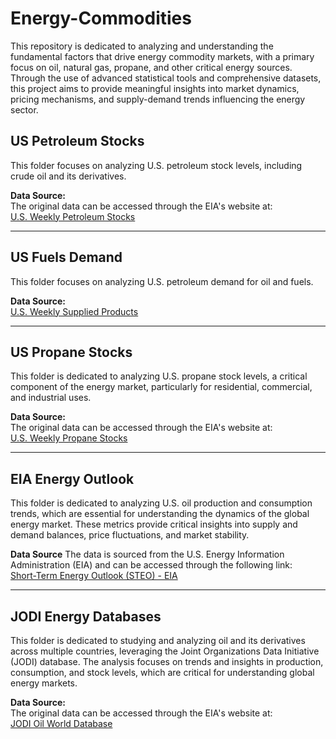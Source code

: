 # Energy-Commodities

This repository is dedicated to analyzing and understanding the fundamental factors that drive energy commodity markets, with a primary focus on oil, natural gas, propane, and other critical energy sources. Through the use of advanced statistical tools and comprehensive datasets, this project aims to provide meaningful insights into market dynamics, pricing mechanisms, and supply-demand trends influencing the energy sector.

## US Petroleum Stocks

This folder focuses on analyzing U.S. petroleum stock levels, including crude oil and its derivatives.

**Data Source:**  
The original data can be accessed through the EIA's website at:  
[U.S. Weekly Petroleum Stocks](https://www.eia.gov/dnav/pet/pet_stoc_wstk_dcu_nus_w.htm)

---

## US Fuels Demand

This folder focuses on analyzing U.S. petroleum demand for oil and fuels.

**Data Source:**  
[U.S. Weekly Supplied Products](https://www.eia.gov/petroleum/weekly/gasoline.php)

---

## US Propane Stocks

This folder is dedicated to analyzing U.S. propane stock levels, a critical component of the energy market, particularly for residential, commercial, and industrial uses.

**Data Source:**  
The original data can be accessed through the EIA's website at:  
[U.S. Weekly Propane Stocks](https://www.eia.gov/petroleum/weekly/propane.php)

---

## EIA Energy Outlook

This folder is dedicated to analyzing U.S. oil production and consumption trends, which are essential for understanding the dynamics of the global energy market. These metrics provide critical insights into supply and demand balances, price fluctuations, and market stability.

**Data Source**
The data is sourced from the U.S. Energy Information Administration (EIA) and can be accessed through the following link:  
[Short-Term Energy Outlook (STEO) - EIA](https://www.eia.gov/outlooks/steo/data.php)

---

## JODI Energy Databases

This folder is dedicated to studying and analyzing oil and its derivatives across multiple countries, leveraging the Joint Organizations Data Initiative (JODI) database. The analysis focuses on trends and insights in production, consumption, and stock levels, which are critical for understanding global energy markets.

**Data Source:**  
The original data can be accessed through the EIA's website at:  
[JODI Oil World Database](https://www.jodidata.org/gas/database/data-downloads.aspx)
